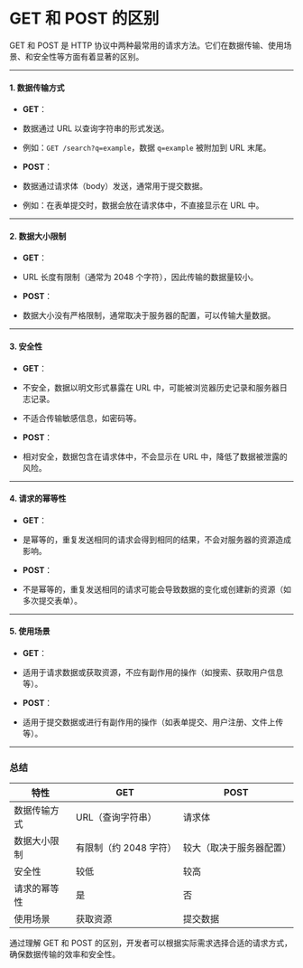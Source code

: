 # GET 和 POST 的区别

GET 和 POST 是 HTTP 协议中两种最常用的请求方法。它们在数据传输、使用场景、和安全性等方面有着显著的区别。

---

#### 1. 数据传输方式

- **GET**：
- 数据通过 URL 以查询字符串的形式发送。
- 例如：`GET /search?q=example`，数据 `q=example` 被附加到 URL 末尾。
  
- **POST**：
- 数据通过请求体（body）发送，通常用于提交数据。
- 例如：在表单提交时，数据会放在请求体中，不直接显示在 URL 中。

---

#### 2. 数据大小限制

- **GET**：
- URL 长度有限制（通常为 2048 个字符），因此传输的数据量较小。
  
- **POST**：
- 数据大小没有严格限制，通常取决于服务器的配置，可以传输大量数据。

---

#### 3. 安全性

- **GET**：
- 不安全，数据以明文形式暴露在 URL 中，可能被浏览器历史记录和服务器日志记录。
- 不适合传输敏感信息，如密码等。
  
- **POST**：
- 相对安全，数据包含在请求体中，不会显示在 URL 中，降低了数据被泄露的风险。

---

#### 4. 请求的幂等性

- **GET**：
- 是幂等的，重复发送相同的请求会得到相同的结果，不会对服务器的资源造成影响。
  
- **POST**：
- 不是幂等的，重复发送相同的请求可能会导致数据的变化或创建新的资源（如多次提交表单）。

---

#### 5. 使用场景

- **GET**：
- 适用于请求数据或获取资源，不应有副作用的操作（如搜索、获取用户信息等）。

- **POST**：
- 适用于提交数据或进行有副作用的操作（如表单提交、用户注册、文件上传等）。

---

### 总结

| 特性              | GET                      | POST                       |
|------------------|-------------------------|----------------------------|
| 数据传输方式      | URL（查询字符串）       | 请求体                     |
| 数据大小限制      | 有限制（约 2048 字符）  | 较大（取决于服务器配置）   |
| 安全性            | 较低                     | 较高                       |
| 请求的幂等性      | 是                       | 否                         |
| 使用场景          | 获取资源                | 提交数据                   |

通过理解 GET 和 POST 的区别，开发者可以根据实际需求选择合适的请求方式，确保数据传输的效率和安全性。
